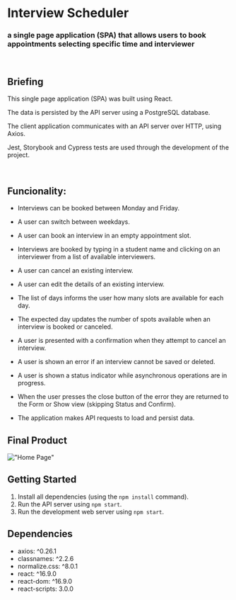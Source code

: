 # Interview Scheduler

### a single page application (SPA) that allows users to book appointments selecting specific time and interviewer
<br>

## Briefing

This single page application (SPA) was built using React.

The data is persisted by the API server using a PostgreSQL database.

The client application communicates with an API server over HTTP, using Axios.

Jest, Storybook and Cypress tests are used through the development of the project.

<br>

## Funcionality:

- Interviews can be booked between Monday and Friday.

- A user can switch between weekdays.

- A user can book an interview in an empty appointment slot.

- Interviews are booked by typing in a student name and clicking on an interviewer from a list of available interviewers.

- A user can cancel an existing interview.

- A user can edit the details of an existing interview.

- The list of days informs the user how many slots are available for each day.

- The expected day updates the number of spots available when an interview is booked or canceled.

- A user is presented with a confirmation when they attempt to cancel an interview.

- A user is shown an error if an interview cannot be saved or deleted.

- A user is shown a status indicator while asynchronous operations are in progress.

- When the user presses the close button of the error they are returned to the Form or Show view (skipping Status and Confirm).

- The application makes API requests to load and persist data.



## Final Product

!["Home Page"]()



## Getting Started

1. Install all dependencies (using the `npm install` command).
2. Run the API server using `npm start`.
3. Run the development web server using `npm start`.


## Dependencies
- axios: ^0.26.1
- classnames: ^2.2.6
- normalize.css: ^8.0.1
- react: ^16.9.0
- react-dom: ^16.9.0
- react-scripts: 3.0.0
